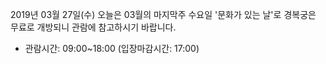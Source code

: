 2019년 03월 27일(수) 오늘은 03월의 마지막주 수요일 '문화가 있는 날'로 경복궁은 무료로 개방되니 관람에 참고하시기 바랍니다.
- 관람시간: 09:00~18:00 (입장마감시간: 17:00)
